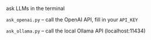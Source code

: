 ask LLMs in the terminal

`ask_openai.py` – call the OpenAI API, fill in your `API_KEY`

`ask_ollama.py` – call the local Ollama API (localhost:11434)
